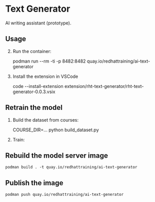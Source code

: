 # Text Generator

AI writing assistant (prototype).

## Usage

2. Run the container:

    podman run --rm -ti -p 8482:8482 quay.io/redhattraining/ai-text-generator

3. Install the extension in VSCode

    code --install-extension extension/rht-text-generator/rht-text-generator-0.0.3.vsix

## Retrain the model

1. Build the dataset from courses:

    COURSE_DIR=... python build_dataset.py

2. Train:

    

## Rebuild the model server image

    podman build . -t quay.io/redhattraining/ai-text-generator

## Publish the image

    podman push quay.io/redhattraining/ai-text-generator
